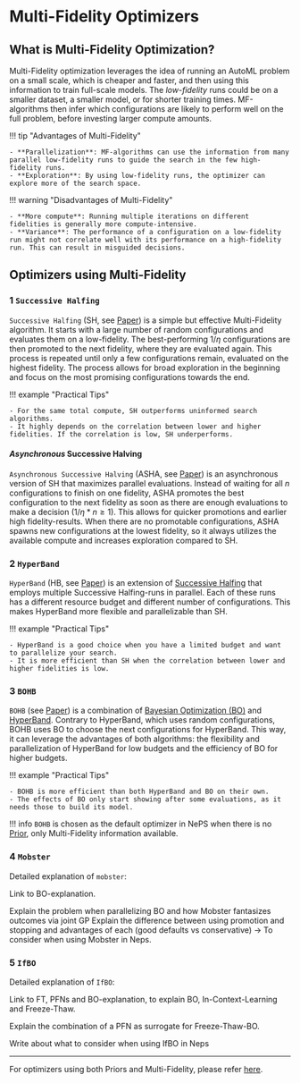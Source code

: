 # Multi-Fidelity Optimizers

## What is Multi-Fidelity Optimization?

Multi-Fidelity optimization leverages the idea of running an AutoML problem on a small scale, which is cheaper and faster, and then using this information to train full-scale models. The _low-fidelity_ runs could be on a smaller dataset, a smaller model, or for shorter training times. MF-algorithms then infer which configurations are likely to perform well on the full problem, before investing larger compute amounts.

!!! tip "Advantages of Multi-Fidelity"

    - **Parallelization**: MF-algorithms can use the information from many parallel low-fidelity runs to guide the search in the few high-fidelity runs.
    - **Exploration**: By using low-fidelity runs, the optimizer can explore more of the search space.

!!! warning "Disadvantages of Multi-Fidelity"

    - **More compute**: Running multiple iterations on different fidelities is generally more compute-intensive.
    - **Variance**: The performance of a configuration on a low-fidelity run might not correlate well with its performance on a high-fidelity run. This can result in misguided decisions.

## Optimizers using Multi-Fidelity

### 1 `Successive Halfing`

`Successive Halfing` (SH, see [Paper](https://proceedings.mlr.press/v51/jamieson16.pdf)) is a simple but effective Multi-Fidelity algorithm. It starts with a large number of random configurations and evaluates them on a low-fidelity. The best-performing $1/\eta$ configurations are then promoted to the next fidelity, where they are evaluated again. This process is repeated until only a few configurations remain, evaluated on the highest fidelity.
The process allows for broad exploration in the beginning and focus on the most promising configurations towards the end.

!!! example "Practical Tips"

    - For the same total compute, SH outperforms uninformed search algorithms.
    - It highly depends on the correlation between lower and higher fidelities. If the correlation is low, SH underperforms.

#### _Asynchronous_ Successive Halving

`Asynchronous Successive Halving` (ASHA, see [Paper](https://arxiv.org/pdf/1810.05934)) is an asynchronous version of SH that maximizes parallel evaluations. Instead of waiting for all $n$ configurations to finish on one fidelity, ASHA promotes the best configuration to the next fidelity as soon as there are enough evaluations to make a decision ($1/\eta*n\geq 1$). This allows for quicker promotions and earlier high fidelity-results. When there are no promotable configurations, ASHA spawns new configurations at the lowest fidelity, so it always utilizes the available compute and increases exploration compared to SH.

### 2 `HyperBand`

`HyperBand` (HB, see [Paper](https://arxiv.org/pdf/1603.06560)) is an extension of [Successive Halfing](../search_algorithms/multifidelity.md#1-successive-halfing) that employs multiple Successive Halfing-runs in parallel. Each of these runs has a different resource budget and different number of configurations. This makes HyperBand more flexible and parallelizable than SH.

!!! example "Practical Tips"

    - HyperBand is a good choice when you have a limited budget and want to parallelize your search.
    - It is more efficient than SH when the correlation between lower and higher fidelities is low.

### 3 `BOHB`

`BOHB` (see [Paper](https://arxiv.org/pdf/1807.01774)) is a combination of [Bayesian Optimization (BO)](../search_algorithms/bayesian_optimization.md) and [HyperBand](../search_algorithms/multifidelity.md#2-hyperband). Contrary to HyperBand, which uses random configurations, BOHB uses BO to choose the next configurations for HyperBand. This way, it can leverage the advantages of both algorithms: the flexibility and parallelization of HyperBand for low budgets and the efficiency of BO for higher budgets.

!!! example "Practical Tips"

    - BOHB is more efficient than both HyperBand and BO on their own.
    - The effects of BO only start showing after some evaluations, as it needs those to build its model.

!!! info
    ``BOHB`` is chosen as the default optimizer in NePS when there is no [Prior](../search_algorithms/prior.md), only Multi-Fidelity information available.

### 4 `Mobster`

Detailed explanation of `mobster`:

Link to BO-explanation.

Explain the problem when parallelizing BO and how Mobster fantasizes outcomes via joint GP
Explain the difference between using promotion and stopping and advantages of each (good defaults vs conservative)
-> To consider when using Mobster in Neps.

### 5 `IfBO`

Detailed explanation of `IfBO`:

Link to FT, PFNs and BO-explanation, to explain BO, In-Context-Learning and Freeze-Thaw.

Explain the combination of a PFN as surrogate for Freeze-Thaw-BO.

Write about what to consider when using IfBO  in Neps
___

For optimizers using both Priors and Multi-Fidelity, please refer [here](multifidelity_prior.md).
